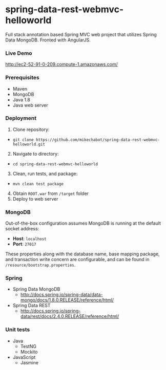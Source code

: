 # spring-data-rest-webmvc-helloworld
Full stack annotation based Spring MVC web project that utilizes Spring Data MongoDB. Fronted with AngularJS.

### Live Demo
http://ec2-52-91-0-209.compute-1.amazonaws.com/

### Prerequisites
* Maven
* MongoDB
* Java 1.8
* Java web server

### Deployment
1. Clone repository:
  - `git clone https://github.com/mikechabot/spring-data-rest-webmvc-helloworld.git`
2. Navigate to directory:
  - `cd spring-data-rest-webmvc-helloworld`
3. Clean, run tests, and package:
  - `mvn clean test package`
4. Obtain `ROOT.war` from `/target` folder
5. Deploy to web server

### MongoDB
Out-of-the-box configuration assumes MongoDB is running at the default socket address:
- **Host**: `localhost`
- **Port**: `27017`

These properties along with the database name, base mapping package, and transaction write concern are configurable, and can be found in `/resource/bootstrap.properties`.

### Spring
* Spring Data MongoDB 
  * http://docs.spring.io/spring-data/data-mongo/docs/1.8.0.RELEASE/reference/html/
* Spring Data REST
  * http://docs.spring.io/spring-data/rest/docs/2.4.0.RELEASE/reference/html/

### Unit tests
* Java
  * TestNG
  * Mockito
* JavaScript
  * Jasmine
